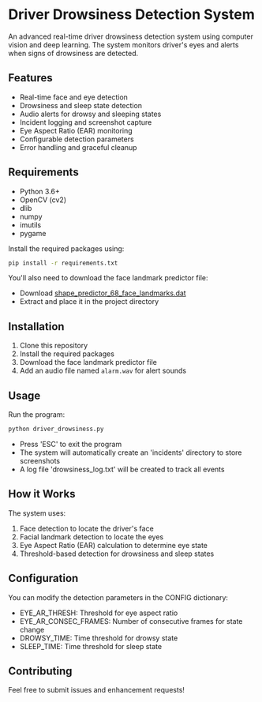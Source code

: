 # Driver Drowsiness Detection System

An advanced real-time driver drowsiness detection system using computer vision and deep learning. The system monitors driver's eyes and alerts when signs of drowsiness are detected.

## Features

- Real-time face and eye detection
- Drowsiness and sleep state detection
- Audio alerts for drowsy and sleeping states
- Incident logging and screenshot capture
- Eye Aspect Ratio (EAR) monitoring
- Configurable detection parameters
- Error handling and graceful cleanup

## Requirements

- Python 3.6+
- OpenCV (cv2)
- dlib
- numpy
- imutils
- pygame

Install the required packages using:

```bash
pip install -r requirements.txt
```

You'll also need to download the face landmark predictor file:
- Download [shape_predictor_68_face_landmarks.dat](http://dlib.net/files/shape_predictor_68_face_landmarks.dat.bz2)
- Extract and place it in the project directory

## Installation

1. Clone this repository
2. Install the required packages
3. Download the face landmark predictor file
4. Add an audio file named `alarm.wav` for alert sounds

## Usage

Run the program:

```bash
python driver_drowsiness.py
```

- Press 'ESC' to exit the program
- The system will automatically create an 'incidents' directory to store screenshots
- A log file 'drowsiness_log.txt' will be created to track all events

## How it Works

The system uses:
1. Face detection to locate the driver's face
2. Facial landmark detection to locate the eyes
3. Eye Aspect Ratio (EAR) calculation to determine eye state
4. Threshold-based detection for drowsiness and sleep states

## Configuration

You can modify the detection parameters in the CONFIG dictionary:
- EYE_AR_THRESH: Threshold for eye aspect ratio
- EYE_AR_CONSEC_FRAMES: Number of consecutive frames for state change
- DROWSY_TIME: Time threshold for drowsy state
- SLEEP_TIME: Time threshold for sleep state

## Contributing

Feel free to submit issues and enhancement requests!
